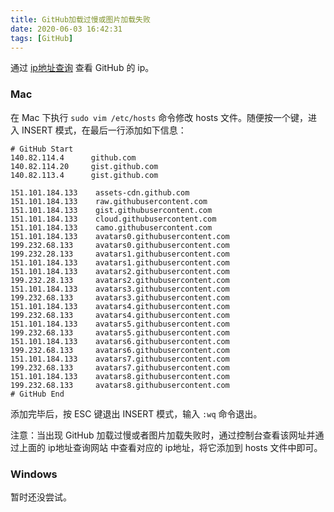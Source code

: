 ```yaml
---
title: GitHub加载过慢或图片加载失败
date: 2020-06-03 16:42:31
tags: [GitHub]
---
```


通过 [ip地址查询](https://www.ipaddress.com/) 查看 GitHub 的 ip。

### Mac

在 Mac 下执行 `sudo vim /etc/hosts` 命令修改 hosts 文件。随便按一个键，进入 INSERT 模式，在最后一行添加如下信息：

```
# GitHub Start
140.82.114.4      github.com
140.82.114.20     gist.github.com
140.82.113.4      gist.github.com

151.101.184.133    assets-cdn.github.com
151.101.184.133    raw.githubusercontent.com
151.101.184.133    gist.githubusercontent.com
151.101.184.133    cloud.githubusercontent.com
151.101.184.133    camo.githubusercontent.com
151.101.184.133    avatars0.githubusercontent.com
199.232.68.133     avatars0.githubusercontent.com
199.232.28.133     avatars1.githubusercontent.com
151.101.184.133    avatars1.githubusercontent.com
151.101.184.133    avatars2.githubusercontent.com
199.232.28.133     avatars2.githubusercontent.com
151.101.184.133    avatars3.githubusercontent.com
199.232.68.133     avatars3.githubusercontent.com
151.101.184.133    avatars4.githubusercontent.com
199.232.68.133     avatars4.githubusercontent.com
151.101.184.133    avatars5.githubusercontent.com
199.232.68.133     avatars5.githubusercontent.com
151.101.184.133    avatars6.githubusercontent.com
199.232.68.133     avatars6.githubusercontent.com
151.101.184.133    avatars7.githubusercontent.com
199.232.68.133     avatars7.githubusercontent.com
151.101.184.133    avatars8.githubusercontent.com
199.232.68.133     avatars8.githubusercontent.com
# GitHub End
```

添加完毕后，按 ESC 键退出 INSERT 模式，输入 `:wq` 命令退出。

注意：当出现 GitHub 加载过慢或者图片加载失败时，通过控制台查看该网址并通过上面的 ip地址查询网站 中查看对应的 ip地址，将它添加到 hosts 文件中即可。

### Windows

暂时还没尝试。
